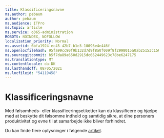 ```yaml
---
title: Klassificeringsnavne
ms.author: pebaum
author: pebaum
ms.audience: ITPro
ms.topic: article
ms.service: o365-administration
ROBOTS: NOINDEX, NOFOLLOW
localization_priority: Normal
ms.assetid: 6bfa1924-ec45-42b7-b1e3-10093e4e446f
ms.openlocfilehash: 95fa99cc80f9b132d7d9f8a0f009f8f2998015a0ab25153c150c4f9e7f9291dc
ms.sourcegitcommit: b5f7da89a650d2915dc652449623c78be6247175
ms.translationtype: MT
ms.contentlocale: da-DK
ms.lasthandoff: 08/05/2021
ms.locfileid: "54119458"
---
```

# <a name="classification-labels"></a>Klassificeringsnavne

Med følsomheds- eller klassificeringsetiketter kan du klassificere og hjælpe med at beskytte dit følsomme indhold og samtidig sikre, at dine personers produktivitet og evne til at samarbejde ikke bliver forhindret.

Du kan finde flere oplysninger i følgende [artikel](https://docs.microsoft.com/microsoft-365/compliance/sensitivity-labels).
